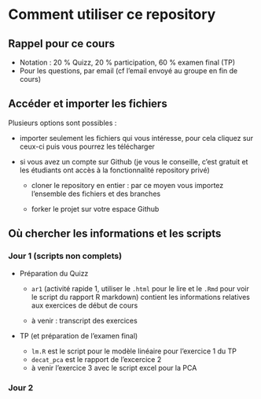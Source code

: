 Comment utiliser ce repository
================

## Rappel pour ce cours

  - Notation : 20 % Quizz, 20 % participation, 60 % examen final (TP)
  - Pour les questions, par email (cf l’email envoyé au groupe en fin de
    cours)

## Accéder et importer les fichiers

Plusieurs options sont possibles :

  - importer seulement les fichiers qui vous intéresse, pour cela
    cliquez sur ceux-ci puis vous pourrez les télécharger

  - si vous avez un compte sur Github (je vous le conseille, c’est
    gratuit et les étudiants ont accès à la fonctionnalité repository
    privé)
    
      - cloner le repository en entier : par ce moyen vous importez
        l’ensemble des fichiers et des branches
    
      - forker le projet sur votre espace Github

## Où chercher les informations et les scripts

### Jour 1 (scripts non complets)

  - Préparation du Quizz
    
      - `ar1` (activité rapide 1, utiliser le `.html` pour le lire et le
        `.Rmd` pour voir le script du rapport R markdown) contient les
        informations relatives aux exercices de début de cours
    
      - à venir : transcript des exercices

  - TP (et préparation de l’examen final)
    
      - `lm.R` est le script pour le modèle linéaire pour l’exercice 1
        du TP
      - `decat_pca` est le rapport de l’excercice 2
      - à venir l’exercice 3 avec le script excel pour la PCA

### Jour 2

